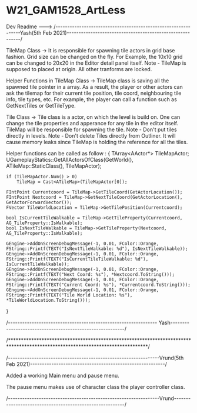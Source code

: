 # W21_GAM1528_ArtLess

Dev Readme --->
/---------------------------------------------------------------Yash(5th Feb 2021)----------------------------------------------------------/ 

TileMap Class ->  It is responsible for spawning tile actors in grid base fashion. Grid size can be changed on the fly. 
		  For Example, the 10x10 grid can be changed to 20x20 in the Editor detail panel itself.
		  Note - TileMap is supposed to placed at origin. All other tranforms are locked.

Helper Functions in TileMap Class -> TileMap class is saving all the spawned tile pointer in a array.
				     As a result, the player or other actors can ask the tilemap for their current tile position, tile coord, neighbouring tile info, tile types, etc.
				     For example, the player can call a function such as GetNextTiles or GetTileType.

Tile Class -> Tile class is a actor, on which the level is build on. One can change the tile properties and apperance for any tile in the editor itself. 
	      TileMap will be responsible for spawning the tile. 
	      Note - Don't put tiles directly in levels.
		  Note - Don't delete Tiles directly from Outliner. It will cause memory leaks since TileMap is holding the reference for all the tiles.

Helper functions can be called as follow :
{
	TArray<AActor*> TileMapActor;
	UGameplayStatics::GetAllActorsOfClass(GetWorld(), ATileMap::StaticClass(), TileMapActor);
	
	if (TileMapActor.Num() > 0)
		TileMap = Cast<ATileMap>(TileMapActor[0]);

	FIntPoint Currentcoord = TileMap->GetTileCoord(GetActorLocation());
	FIntPoint Nextcoord = TileMap->GetNextTileCoord(GetActorLocation(), GetActorForwardVector());
	FVector TileWorldLocation = TileMap->GetTilePosition(Currentcoord);

	bool IsCurrentTileWalkable = TileMap->GetTileProperty(Currentcoord, AG_TileProperty::IsWalkable);
	bool IsNextTileWalkable = TileMap->GetTileProperty(Nextcoord, AG_TileProperty::IsWalkable);
	
	GEngine->AddOnScreenDebugMessage(-1, 0.01, FColor::Orange, FString::Printf(TEXT("IsNextTileWalkable: %d"), IsNextTileWalkable));
	GEngine->AddOnScreenDebugMessage(-1, 0.01, FColor::Orange, FString::Printf(TEXT("IsCurrentTileTileWalkable: %d"), IsCurrentTileWalkable));
	GEngine->AddOnScreenDebugMessage(-1, 0.01, FColor::Orange, FString::Printf(TEXT("Next Coord: %s"), *Nextcoord.ToString()));
	GEngine->AddOnScreenDebugMessage(-1, 0.01, FColor::Orange, FString::Printf(TEXT("Current Coord: %s"), *Currentcoord.ToString()));
	GEngine->AddOnScreenDebugMessage(-1, 0.01, FColor::Orange, FString::Printf(TEXT("Tile World Location: %s"), *TileWorldLocation.ToString()));
}

/--------------------------------------------------------------- Yash----------------------------------------------------------/

/******************************************************************************************************************************/

/----------------------------------------------------------------Vrund(5th Feb 2021)---------------------------------------------------------/

Added a working Main menu and pause menu.

The pause menu makes use of character class the player controller class.

/----------------------------------------------------------------Vrund---------------------------------------------------------/